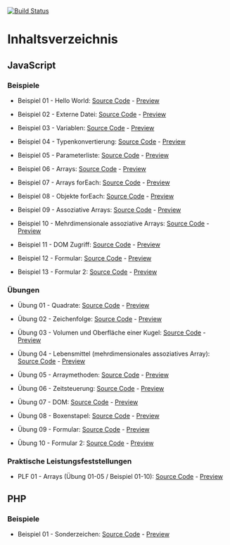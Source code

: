 [![Build Status](https://drone.clmns.dev/api/badges/crumpfhuber/htlw3-medt/status.svg)](https://drone.clmns.dev/crumpfhuber/htlw3-medt)

# Inhaltsverzeichnis

## JavaScript

### Beispiele
* Beispiel 01 - Hello World: [Source Code](https://github.com/crumpfhuber/htlw3-medt/tree/master/JavaScript/BSP01_HelloWorld/) - [Preview](https://crumpfhuber.github.io/htlw3-medt/JavaScript/BSP01_HelloWorld/)

* Beispiel 02 - Externe Datei: [Source Code](https://github.com/crumpfhuber/htlw3-medt/tree/master/JavaScript/BSP02_ExterneDatei/) - [Preview](https://crumpfhuber.github.io/htlw3-medt/JavaScript/BSP02_ExterneDatei/)

* Beispiel 03 - Variablen: [Source Code](https://github.com/crumpfhuber/htlw3-medt/tree/master/JavaScript/BSP03_Variablen/) - [Preview](https://crumpfhuber.github.io/htlw3-medt/JavaScript/BSP03_Variablen/)

* Beispiel 04 - Typenkonvertierung: [Source Code](https://github.com/crumpfhuber/htlw3-medt/tree/master/JavaScript/BSP04_Typenkonvertierung/) - [Preview](https://crumpfhuber.github.io/htlw3-medt/JavaScript/BSP04_Typenkonvertierung/)

* Beispiel 05 - Parameterliste: [Source Code](https://github.com/crumpfhuber/htlw3-medt/tree/master/JavaScript/BSP05_Parameterliste/) - [Preview](https://crumpfhuber.github.io/htlw3-medt/JavaScript/BSP05_Parameterliste/)

* Beispiel 06 - Arrays: [Source Code](https://github.com/crumpfhuber/htlw3-medt/tree/master/JavaScript/BSP06_Arrays/) - [Preview](https://crumpfhuber.github.io/htlw3-medt/JavaScript/BSP06_Arrays/)

* Beispiel 07 - Arrays forEach: [Source Code](https://github.com/crumpfhuber/htlw3-medt/tree/master/JavaScript/BSP07_ForEachArrays/) - [Preview](https://crumpfhuber.github.io/htlw3-medt/JavaScript/BSP07_ForEachArrays/)

* Beispiel 08 - Objekte forEach: [Source Code](https://github.com/crumpfhuber/htlw3-medt/tree/master/JavaScript/BSP08_ForEachObjekte/) - [Preview](https://crumpfhuber.github.io/htlw3-medt/JavaScript/BSP08_ForEachObjekte/)

* Beispiel 09 - Assoziative Arrays: [Source Code](https://github.com/crumpfhuber/htlw3-medt/tree/master/JavaScript/BSP09_AssoziativeArrays/) - [Preview](https://crumpfhuber.github.io/htlw3-medt/JavaScript/BSP09_AssoziativeArrays/)

* Beispiel 10 - Mehrdimensionale assoziative Arrays: [Source Code](https://github.com/crumpfhuber/htlw3-medt/tree/master/JavaScript/BSP10_MehrdimensionaleAssoziativeArrays/) - [Preview](https://crumpfhuber.github.io/htlw3-medt/JavaScript/BSP10_MehrdimensionaleAssoziativeArrays/)

* Beispiel 11 - DOM Zugriff: [Source Code](https://github.com/crumpfhuber/htlw3-medt/tree/master/JavaScript/BSP11_DOMZugriff/) - [Preview](https://crumpfhuber.github.io/htlw3-medt/JavaScript/BSP11_DOMZugriff/)

* Beispiel 12 - Formular: [Source Code](https://github.com/crumpfhuber/htlw3-medt/tree/master/JavaScript/BSP12_Formular/) - [Preview](https://crumpfhuber.github.io/htlw3-medt/JavaScript/BSP12_Formular/)

* Beispiel 13 - Formular 2: [Source Code](https://github.com/crumpfhuber/htlw3-medt/tree/master/JavaScript/BSP13_Formular2/) - [Preview](https://crumpfhuber.github.io/htlw3-medt/JavaScript/BSP13_Formular2/)

### Übungen
* Übung 01 - Quadrate: [Source Code](https://github.com/crumpfhuber/htlw3-medt/tree/master/JavaScript/UE01_Quadrate/) - [Preview](https://crumpfhuber.github.io/htlw3-medt/JavaScript/UE01_Quadrate)

* Übung 02 - Zeichenfolge: [Source Code](https://github.com/crumpfhuber/htlw3-medt/tree/master/JavaScript/UE02_Zeichenfolge/) - [Preview](https://crumpfhuber.github.io/htlw3-medt/JavaScript/UE02_Zeichenfolge/)

* Übung 03 - Volumen und Oberfläche einer Kugel: [Source Code](https://github.com/crumpfhuber/htlw3-medt/tree/master/JavaScript/UE03_Kugel/) - [Preview](https://crumpfhuber.github.io/htlw3-medt/JavaScript/UE03_Kugel/)

* Übung 04 - Lebensmittel (mehrdimensionales assoziatives Array): [Source Code](https://github.com/crumpfhuber/htlw3-medt/tree/master/JavaScript/UE04_Lebensmittel/) - [Preview](https://crumpfhuber.github.io/htlw3-medt/JavaScript/UE04_Lebensmittel/)

* Übung 05 - Arraymethoden: [Source Code](https://github.com/crumpfhuber/htlw3-medt/tree/master/JavaScript/UE05_Arraymethoden/) - [Preview](https://crumpfhuber.github.io/htlw3-medt/JavaScript/UE05_Arraymethoden/)

* Übung 06 - Zeitsteuerung: [Source Code](https://github.com/crumpfhuber/htlw3-medt/tree/master/JavaScript/UE06_Zeitsteuerung/) - [Preview](https://crumpfhuber.github.io/htlw3-medt/JavaScript/UE06_Zeitsteuerung/)

* Übung 07 - DOM: [Source Code](https://github.com/crumpfhuber/htlw3-medt/tree/master/JavaScript/UE07_DOM/) - [Preview](https://crumpfhuber.github.io/htlw3-medt/JavaScript/UE07_DOM/)

* Übung 08 - Boxenstapel: [Source Code](https://github.com/crumpfhuber/htlw3-medt/tree/master/JavaScript/UE08_Boxenstapel/) - [Preview](https://crumpfhuber.github.io/htlw3-medt/JavaScript/UE08_Boxenstapel/)

* Übung 09 - Formular: [Source Code](https://github.com/crumpfhuber/htlw3-medt/tree/master/JavaScript/UE09_Formular/) - [Preview](https://crumpfhuber.github.io/htlw3-medt/JavaScript/UE09_Formular/)

* Übung 10 - Formular 2: [Source Code](https://github.com/crumpfhuber/htlw3-medt/tree/master/JavaScript/UE10_Formular2/) - [Preview](https://crumpfhuber.github.io/htlw3-medt/JavaScript/UE10_Formular2/)

### Praktische Leistungsfeststellungen
* PLF 01 - Arrays (Übung 01-05 / Beispiel 01-10): [Source Code](https://github.com/crumpfhuber/htlw3-medt/tree/master/JavaScript/PLF01_Arrays/) - [Preview](https://crumpfhuber.github.io/htlw3-medt/JavaScript/PLF01_Arrays/)

## PHP

### Beispiele
* Beispiel 01 - Sonderzeichen: [Source Code](https://github.com/crumpfhuber/htlw3-medt/tree/master/PHP/BSP01_Sonderzeichen/) - [Preview](https://crumpfhuber.github.io/htlw3-medt/PHP/BSP01_Sonderzeichen/)
